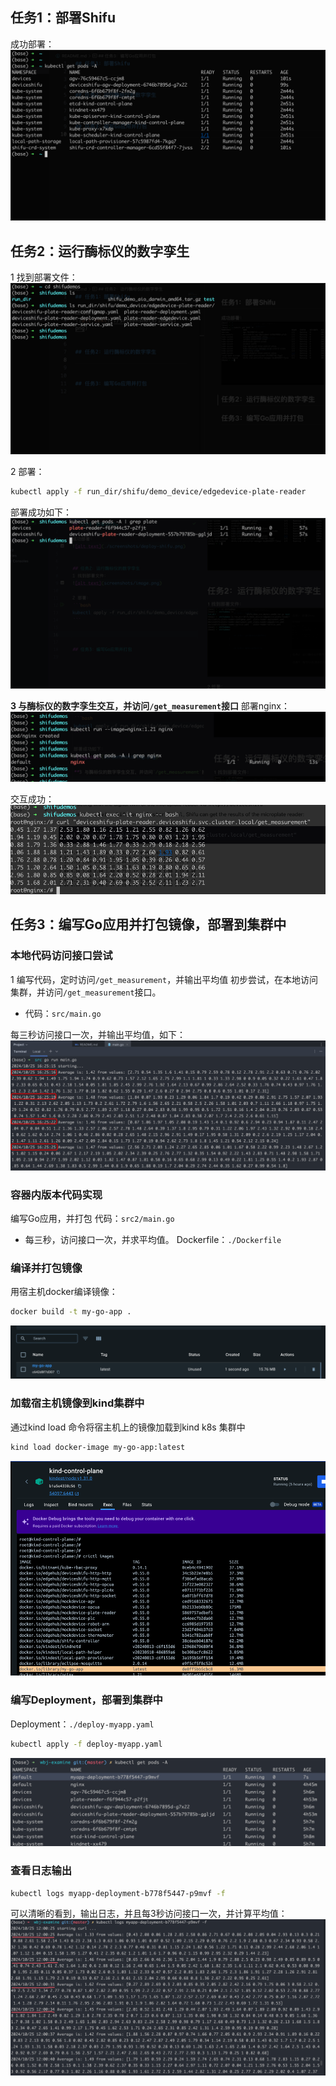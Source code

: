## 任务1：部署Shifu

成功部署：
![alt text](./screenshots/deploy-shifu.png)


## 任务2：运行酶标仪的数字孪生
1 找到部署文件：
![alt text](screenshots/image.png)

2 部署：
```bash
kubectl apply -f run_dir/shifu/demo_device/edgedevice-plate-reader
```

部署成功如下：
![img.png](screenshots/img.png)

**3 与酶标仪的数字孪生交互，并访问`/get_measurement`接口**
部署nginx：
![img.png](screenshots/nginx.png)

交互成功：
![img.png](screenshots/interact.png)

## 任务3：编写Go应用并打包镜像，部署到集群中

### 本地代码访问接口尝试
1 编写代码，定时访问`/get_measurement`，并输出平均值
初步尝试，在本地访问集群，并访问`/get_measurement`接口。
- 代码：`src/main.go`

每三秒访问接口一次，并输出平均值，如下：
![img.png](screenshots/try1.png)

### 容器内版本代码实现
编写Go应用，并打包
代码：`src2/main.go`
- 每三秒，访问接口一次，并求平均值。
Dockerfile：`./Dockerfile`

### 编译并打包镜像
用宿主机docker编译镜像：
```bash
docker build -t my-go-app .
```
![img.png](screenshots/dockerbuilder.png)

### 加载宿主机镜像到kind集群中
通过kind load 命令将宿主机上的镜像加载到kind k8s 集群中
```bash
kind load docker-image my-go-app:latest
```
![img.png](screenshots/kindload.png)

### 编写Deployment，部署到集群中
Deployment：`./deploy-myapp.yaml`
```bash
kubectl apply -f deploy-myapp.yaml 
```
![img.png](screenshots/deploying.png)

### 查看日志输出
```bash
kubectl logs myapp-deployment-b778f5447-p9mvf -f
```
可以清晰的看到，输出日志，并且每3秒访问接口一次，并计算平均值：
![img.png](screenshots/logs.png)




